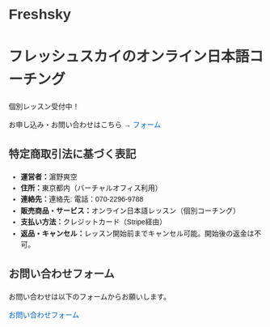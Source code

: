 # Freshsky
<!DOCTYPE html>
<html lang="ja">
<head>
<meta charset="UTF-8">
<title>フレッシュスカイ オンライン日本語コーチング</title>
<style>
body { font-family: Arial, sans-serif; line-height: 1.6; margin: 20px; }
h1, h2 { color: #333; }
a { color: #0066cc; text-decoration: none; }
</style>
</head>
<body>

<h1>フレッシュスカイのオンライン日本語コーチング</h1>
<p>個別レッスン受付中！</p>
<p>お申し込み・お問い合わせはこちら → <a href="#contact">フォーム</a></p>

<h2>特定商取引法に基づく表記</h2>
<ul>
  <li><strong>運営者：</strong>濵野爽空</li>
  <li><strong>住所：</strong>東京都内（バーチャルオフィス利用）</li>
  <li><strong>連絡先：</strong>連絡先: 電話：070-2296-9788</li>
  <li><strong>販売商品・サービス：</strong>オンライン日本語レッスン（個別コーチング）</li>
  <li><strong>支払い方法：</strong>クレジットカード（Stripe経由）</li>
  <li><strong>返品・キャンセル：</strong>レッスン開始前までキャンセル可能。開始後の返金は不可。</li>
</ul>

<h2 id="contact">お問い合わせフォーム</h2>
<p>お問い合わせは以下のフォームからお願いします。</p>
<p><a href="https://forms.gle/BdXKdoyYbiYGEzTt6">お問い合わせフォーム</a></p>

</body>
</html>
